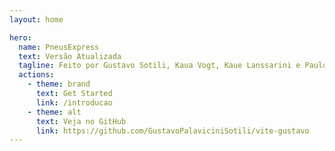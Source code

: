 ```yaml
---
layout: home

hero:
  name: PneusExpress
  text: Versão Atualizada
  tagline: Feito por Gustavo Sotili, Kaua Vogt, Kaue Lanssarini e Paulo Ortolan
  actions:
    - theme: brand
      text: Get Started
      link: /introducao
    - theme: alt
      text: Veja no GitHub
      link: https://github.com/GustavoPalaviciniSotili/vite-gustavo
---
```

